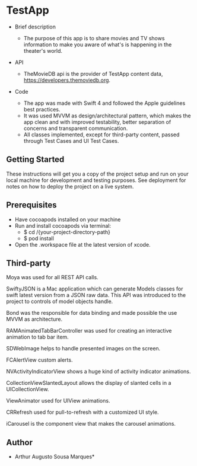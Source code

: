 # TestApp

* Brief description
  - The purpose of this app is to share movies and TV shows information to make you aware of what's is happening in the theater's world.

* API
  - TheMovieDB api is the provider of TestApp content data, https://developers.themoviedb.org. 

* Code
  - The app was made with Swift 4 and followed the Apple guidelines best practices. 
  - It was used MVVM as design/architectural pattern, which makes the app clean and with improved testability, better separation of concerns and transparent communication.
  - All classes implemented, except for third-party content, passed through Test Cases and UI Test Cases.

## Getting Started

These instructions will get you a copy of the project setup and run on your local machine for development and testing purposes. See deployment for notes on how to deploy the project on a live system.

## Prerequisites

* Have cocoapods installed on your machine
* Run and install cocoapods via terminal: 
  - $ cd /{your-project-directory-path}
  - $ pod install
* Open the .workspace file at the latest version of xcode.

## Third-party

Moya was used for all REST API calls.

SwiftyJSON is a Mac application which can generate Models classes for swift latest version from a JSON raw data. This API was introduced to the project to controls of model objects handle.

Bond was the responsible for data binding and made possible the use MVVM as architecture.

RAMAnimatedTabBarController was used for creating an interactive animation to tab bar item.

SDWebImage helps to handle presented images on the screen.

FCAlertView custom alerts.

NVActivityIndicatorView shows a huge kind of activity indicator animations.

CollectionViewSlantedLayout allows the display of slanted cells in a UICollectionView.

ViewAnimator used for UIView animations.

CRRefresh used for pull-to-refresh with a customized UI style.

iCarousel is the component view that makes the carousel animations.

## Author

* Arthur Augusto Sousa Marques*

